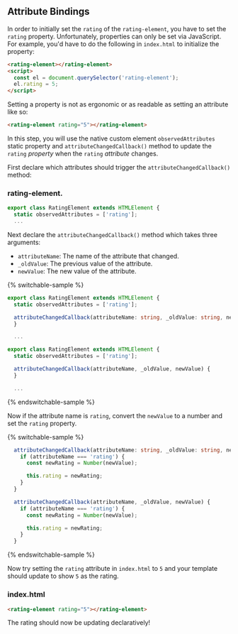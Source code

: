 ## Attribute Bindings

In order to initially set the `rating` of the `rating-element`, you have to set the `rating` property. Unfortunately, properties can only be set via JavaScript. For example, you'd have to do the following in `index.html` to initialize the property:

```html
<rating-element></rating-element>
<script>
  const el = document.querySelector('rating-element');
  el.rating = 5;
</script>
```

Setting a property is not as ergonomic or as readable as setting an attribute like so:

```html
<rating-element rating="5"></rating-element>
```

In this step, you will use the native custom element `observedAttributes` static property and `attributeChangedCallback()` method to update the `rating` *property* when the `rating` *attribute* changes.

First declare which attributes should trigger the `attributeChangedCallback()` method:

### rating-element.<ts-js></ts-js>

```ts
export class RatingElement extends HTMLElement {
  static observedAttributes = ['rating'];
  ...
```

Next declare the `attributeChangedCallback()` method which takes three arguments:

- `attributeName`: The name of the attribute that changed.
- `_oldValue`: The previous value of the attribute.
- `newValue`: The new value of the attribute.

{% switchable-sample %}

```ts
export class RatingElement extends HTMLElement {
  static observedAttributes = ['rating'];

  attributeChangedCallback(attributeName: string, _oldValue: string, newValue: string) {
  }

  ...
```

```js
export class RatingElement extends HTMLElement {
  static observedAttributes = ['rating'];

  attributeChangedCallback(attributeName, _oldValue, newValue) {
  }

  ...
```

{% endswitchable-sample %}

Now if the attribute name is `rating`, convert the `newValue` to a number and set the `rating` property.

{% switchable-sample %}

```ts
  attributeChangedCallback(attributeName: string, _oldValue: string, newValue: string) {
    if (attributeName === 'rating') {
      const newRating = Number(newValue);

      this.rating = newRating;
    }
  }
```

```js
  attributeChangedCallback(attributeName, _oldValue, newValue) {
    if (attributeName === 'rating') {
      const newRating = Number(newValue);

      this.rating = newRating;
    }
  }
```

{% endswitchable-sample %}

Now try setting the `rating` attribute in `index.html` to `5` and your template should update to show `5` as the rating.

### index.html

```html
<rating-element rating="5"></rating-element>
```

The rating should now be updating declaratively!
